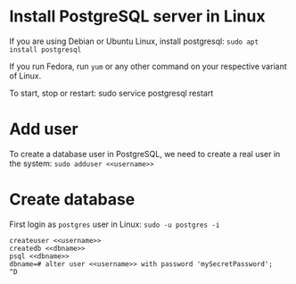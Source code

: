 # Install PostgreSQL server in Linux
If you are using Debian or Ubuntu Linux, install postgresql:
`sudo apt install postgresql`

If you run Fedora, run `yum` or any other command on your respective variant of Linux.

To start, stop or restart:
sudo service postgresql restart

# Add user
To create a database user in PostgreSQL, we need to create a real user in the system:
`sudo adduser <<username>>`

# Create database
First login as `postgres` user in Linux:
`sudo -u postgres -i`

```
createuser <<username>>
createdb <<dbname>>
psql <<dbname>>
dbname=# alter user <<username>> with password 'mySecretPassword';
^D
```
